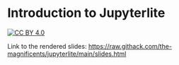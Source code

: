 # Introduction to Jupyterlite 

[![CC BY 4.0][cc-by-shield]][cc-by]

Link to the rendered slides: https://raw.githack.com/the-magnificents/jupyterlite/main/slides.html


[cc-by]: http://creativecommons.org/licenses/by/4.0/
[cc-by-shield]: https://img.shields.io/badge/License-CC%20BY%204.0-lightgrey.svg
